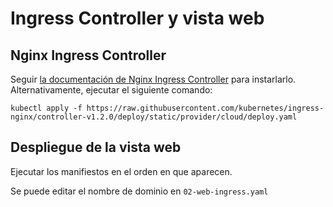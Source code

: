 # Ingress Controller y vista web #
## Nginx Ingress Controller ##

Seguir [la documentación de Nginx Ingress Controller](https://kubernetes.github.io/ingress-nginx/deploy/) para instarlarlo. Alternativamente, ejecutar el siguiente comando:

```shell
kubectl apply -f https://raw.githubusercontent.com/kubernetes/ingress-nginx/controller-v1.2.0/deploy/static/provider/cloud/deploy.yaml
```
## Despliegue de la vista web ##

Ejecutar los manifiestos en el orden en que aparecen. 

Se puede editar el nombre de dominio en `02-web-ingress.yaml`